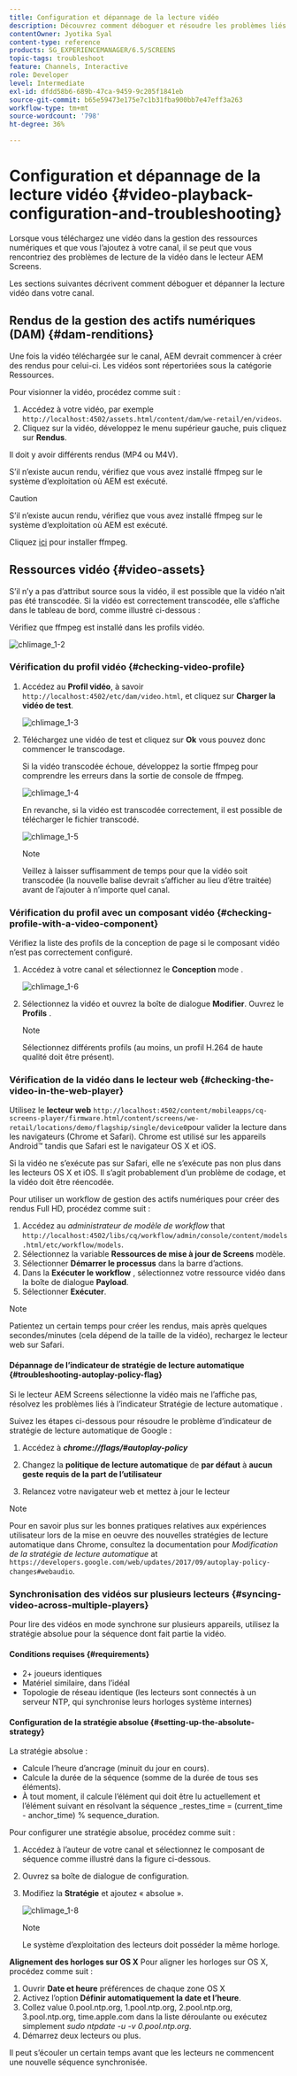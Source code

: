 ```yaml
---
title: Configuration et dépannage de la lecture vidéo
description: Découvrez comment déboguer et résoudre les problèmes liés à la lecture de vidéos dans votre canal pour AEM Screens.
contentOwner: Jyotika Syal
content-type: reference
products: SG_EXPERIENCEMANAGER/6.5/SCREENS
topic-tags: troubleshoot
feature: Channels, Interactive
role: Developer
level: Intermediate
exl-id: dfdd58b6-689b-47ca-9459-9c205f1841eb
source-git-commit: b65e59473e175e7c1b31fba900bb7e47eff3a263
workflow-type: tm+mt
source-wordcount: '798'
ht-degree: 36%

---
```


# Configuration et dépannage de la lecture vidéo {#video-playback-configuration-and-troubleshooting}

Lorsque vous téléchargez une vidéo dans la gestion des ressources numériques et que vous l’ajoutez à votre canal, il se peut que vous rencontriez des problèmes de lecture de la vidéo dans le lecteur AEM Screens.

Les sections suivantes décrivent comment déboguer et dépanner la lecture vidéo dans votre canal.

## Rendus de la gestion des actifs numériques (DAM) {#dam-renditions}

Une fois la vidéo téléchargée sur le canal, AEM devrait commencer à créer des rendus pour celui-ci. Les vidéos sont répertoriées sous la catégorie Ressources.

Pour visionner la vidéo, procédez comme suit :

1. Accédez à votre vidéo, par exemple `http://localhost:4502/assets.html/content/dam/we-retail/en/videos`.
1. Cliquez sur la vidéo, développez le menu supérieur gauche, puis cliquez sur **Rendus**.

Il doit y avoir différents rendus (MP4 ou M4V).

S’il n’existe aucun rendu, vérifiez que vous avez installé ffmpeg sur le système d’exploitation où AEM est exécuté.

>[!CAUTION]
>
>S’il n’existe aucun rendu, vérifiez que vous avez installé ffmpeg sur le système d’exploitation où AEM est exécuté.
>
>Cliquez [ici](https://www.ffmpeg.org/download.html) pour installer ffmpeg.

## Ressources vidéo {#video-assets}

S’il n’y a pas d’attribut source sous la vidéo, il est possible que la vidéo n’ait pas été transcodée. Si la vidéo est correctement transcodée, elle s’affiche dans le tableau de bord, comme illustré ci-dessous :

Vérifiez que ffmpeg est installé dans les profils vidéo.

![chlimage_1-2](assets/chlimage_1-2.png)

### Vérification du profil vidéo {#checking-video-profile}

1. Accédez au **Profil vidéo**, à savoir `http://localhost:4502/etc/dam/video.html`, et cliquez sur **Charger la vidéo de test**.

   ![chlimage_1-3](assets/chlimage_1-3.png)

1. Téléchargez une vidéo de test et cliquez sur **Ok** vous pouvez donc commencer le transcodage.

   Si la vidéo transcodée échoue, développez la sortie ffmpeg pour comprendre les erreurs dans la sortie de console de ffmpeg.

   ![chlimage_1-4](assets/chlimage_1-4.png)

   En revanche, si la vidéo est transcodée correctement, il est possible de télécharger le fichier transcodé.

   ![chlimage_1-5](assets/chlimage_1-5.png)

   >[!NOTE]
   >
   >Veillez à laisser suffisamment de temps pour que la vidéo soit transcodée (la nouvelle balise devrait s’afficher au lieu d’être traitée) avant de l’ajouter à n’importe quel canal.

### Vérification du profil avec un composant vidéo {#checking-profile-with-a-video-component}

Vérifiez la liste des profils de la conception de page si le composant vidéo n’est pas correctement configuré.

1. Accédez à votre canal et sélectionnez le **Conception** mode .

   ![chlimage_1-6](assets/chlimage_1-6.png)

1. Sélectionnez la vidéo et ouvrez la boîte de dialogue **Modifier**. Ouvrez le **Profils** .

   >[!NOTE]
   >Sélectionnez différents profils (au moins, un profil H.264 de haute qualité doit être présent).

### Vérification de la vidéo dans le lecteur web {#checking-the-video-in-the-web-player}

Utilisez le **lecteur web** `http://localhost:4502/content/mobileapps/cq-screens-player/firmware.html/content/screens/we-retail/locations/demo/flagship/single/device0`pour valider la lecture dans les navigateurs (Chrome et Safari). Chrome est utilisé sur les appareils Android™ tandis que Safari est le navigateur OS X et iOS.

Si la vidéo ne s’exécute pas sur Safari, elle ne s’exécute pas non plus dans les lecteurs OS X et iOS. Il s’agit probablement d’un problème de codage, et la vidéo doit être réencodée.

Pour utiliser un workflow de gestion des actifs numériques pour créer des rendus Full HD, procédez comme suit :

1. Accédez au *administrateur de modèle de workflow* that `http://localhost:4502/libs/cq/workflow/admin/console/content/models.html/etc/workflow/models`.
1. Sélectionnez la variable **Ressources de mise à jour de Screens** modèle.
1. Sélectionner **Démarrer le processus** dans la barre d’actions.
1. Dans la **Exécuter le workflow** , sélectionnez votre ressource vidéo dans la boîte de dialogue **Payload**.
1. Sélectionner **Exécuter**.

>[!NOTE]
>
>Patientez un certain temps pour créer les rendus, mais après quelques secondes/minutes (cela dépend de la taille de la vidéo), rechargez le lecteur web sur Safari.

#### Dépannage de l’indicateur de stratégie de lecture automatique {#troubleshooting-autoplay-policy-flag}

Si le lecteur AEM Screens sélectionne la vidéo mais ne l’affiche pas, résolvez les problèmes liés à l’indicateur Stratégie de lecture automatique .

Suivez les étapes ci-dessous pour résoudre le problème d’indicateur de stratégie de lecture automatique de Google :

1. Accédez à ***chrome://flags/#autoplay-policy***
1. Changez la **politique de lecture automatique** de **par défaut** à **aucun geste requis de la part de l’utilisateur**

1. Relancez votre navigateur web et mettez à jour le lecteur

>[!NOTE]
>
>Pour en savoir plus sur les bonnes pratiques relatives aux expériences utilisateur lors de la mise en oeuvre des nouvelles stratégies de lecture automatique dans Chrome, consultez la documentation pour *Modification de la stratégie de lecture automatique* at `https://developers.google.com/web/updates/2017/09/autoplay-policy-changes#webaudio`.

### Synchronisation des vidéos sur plusieurs lecteurs {#syncing-video-across-multiple-players}

Pour lire des vidéos en mode synchrone sur plusieurs appareils, utilisez la stratégie absolue pour la séquence dont fait partie la vidéo.

#### Conditions requises {#requirements}

* 2+ joueurs identiques
* Matériel similaire, dans l’idéal
* Topologie de réseau identique (les lecteurs sont connectés à un serveur NTP, qui synchronise leurs horloges système internes)

#### Configuration de la stratégie absolue {#setting-up-the-absolute-strategy}

La stratégie absolue :

* Calcule l’heure d’ancrage (minuit du jour en cours).
* Calcule la durée de la séquence (somme de la durée de tous ses éléments).
* À tout moment, il calcule l’élément qui doit être lu actuellement et l’élément suivant en résolvant la séquence _restes_time = (current_time - anchor_time) % sequence_duration.

Pour configurer une stratégie absolue, procédez comme suit :

1. Accédez à l’auteur de votre canal et sélectionnez le composant de séquence comme illustré dans la figure ci-dessous.
1. Ouvrez sa boîte de dialogue de configuration.
1. Modifiez la **Stratégie** et ajoutez « absolue ».

   ![chlimage_1-8](assets/chlimage_1-8.png)

   >[!NOTE]
   >Le système d’exploitation des lecteurs doit posséder la même horloge.

**Alignement des horloges sur OS X** Pour aligner les horloges sur OS X, procédez comme suit :

1. Ouvrir **Date et heure** préférences de chaque zone OS X
1. Activez l’option **Définir automatiquement la date et l’heure**.
1. Collez value 0.pool.ntp.org, 1.pool.ntp.org, 2.pool.ntp.org, 3.pool.ntp.org, time.apple.com dans la liste déroulante ou exécutez simplement *sudo ntpdate -u -v 0.pool.ntp.org*.
1. Démarrez deux lecteurs ou plus.

Il peut s’écouler un certain temps avant que les lecteurs ne commencent une nouvelle séquence synchronisée.
